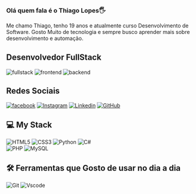 ### Olá quem fala é o Thiago Lopes🖐️

Me chamo Thiago, tenho 19 anos e atualmente curso Desenvolvimento de Software. Gosto Muito de tecnologia e sempre busco aprender mais sobre desenvolvimento e automação.

## Desenvolvedor FullStack
<div>
    <img align="center" alt="fullstack" src="https://img.shields.io/badge/Full_Stack_Developer-000000?style=for-the-badge&logo=code&logoColor=white"/>
    <img align="center" alt="frontend" src="https://img.shields.io/badge/Front--End-FE7A16?style=for-the-badge&logo=html&logoColor=white"/>
    <img align="center" alt="backend" src="https://img.shields.io/badge/Back--End-0A192F?style=for-the-badge&logo=node.&logoColor=white"/>

</div>

## Redes Sociais

[![facebook](https://img.shields.io/badge/Facebook-1877F2?style=for-the-badge&logo=facebook&logoColor=white)](https://www.facebook.com/)
[![Instagram](https://img.shields.io/badge/Instagram-E4405F?style=for-the-badge&logo=instagram&logoColor=white)](www.instagram.com/marques_thiagoo/)
[![Linkedin](https://img.shields.io/badge/LinkedIn-0077B5?style=for-the-badge&logo=linkedin&logoColor=white)](https://www.linkedin.com/in/thiago-lopes-103ba0368)
[![GitHub](https://img.shields.io/badge/GitHub-000?style=for-the-badge&logo=github&logoColor)](https://github.com/Thiago270906)

## 💻 My Stack

![HTML5](https://img.shields.io/badge/HTML5-E34F26?style=for-the-badge&logo=html5&logoColor=white)
![CSS3](https://img.shields.io/badge/CSS3-1572B6?style=for-the-badge&logo=css3&logoColor=white)
![Python](https://img.shields.io/badge/python-3670A0?style=for-the-badge&logo=python&logoColor=ffdd54)
![C#](https://img.shields.io/badge/C%23-239120?style=for-the-badge&logo=c-sharp&logoColor=white)    
![PHP](https://img.shields.io/badge/PHP-777BB4?style=for-the-badge&logo=php&logoColor=white)
![MySQL](https://img.shields.io/badge/MySQL-00000F?style=for-the-badge&logo=mysql&logoColor=white)

## 🛠️ Ferramentas que Gosto de usar no dia a dia

![Git](https://img.shields.io/badge/GIT-E44C30?style=for-the-badge&logo=git&logoColor=white)
![Vscode](https://img.shields.io/badge/Vscode-007ACC?style=for-the-badge&logo=visual-studio-code&logoColor=white)